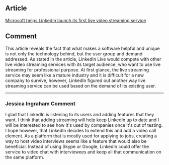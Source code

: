 ## Article
[Microsoft helps LinkedIn launch its first live video streaming service](https://www.theverge.com/2019/2/12/18221552/linkedin-live-video-streaming-service-microsoft-azure)

## Comment
This article reveals the fact that what makes a software helpful and unique is not only the technology behind, but the user group and demand addressed. As stated in the article, LinkedIn Live would compete with other live video streaming services with its target audience, who want to use live streaming for professional purpose. At first glance, the live streaming service may seem like a mature industry and it is difficult for a new company to survive, however, LinkedIn figured out another way live streaming service can be used based on the demand of its existing user.

---

### Jessica Ingraham Comment
I glad that LinkedIn is listening to its users and adding features that they want. I think that adding streaming will help keep LinkedIn up to date and I will be interested to see how it's used by companies once it's out of testing. I hope however, that LinkedIn decides to extend this and add a video call element. As a platform that is mostly used for applying to jobs, creating a way to host video interviews seems like a feature that would also be beneficial. Instead of using Skype or Google, LinkedIn could offer the service to video chat with interviewees and keep all that communication on the same platform.